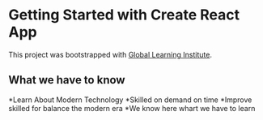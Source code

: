 # Getting Started with Create React App

This project was bootstrapped with [Global Learning Institute](https://tender-bassi-a56b20.netlify.app/home).

## What we have to know

*Learn About Modern Technology
*Skilled on demand on time
*Improve skilled for balance the modern era
*We know here whart we have to learn


